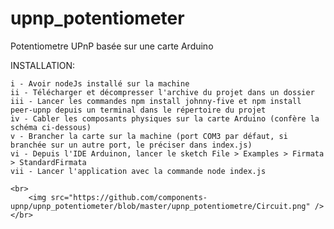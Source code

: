 # upnp_potentiometer
Potentiometre UPnP basée sur une carte Arduino

INSTALLATION:

    i - Avoir nodeJs installé sur la machine
    ii - Télécharger et décompresser l'archive du projet dans un dossier
    iii - Lancer les commandes npm install johnny-five et npm install peer-upnp depuis un terminal dans le répertoire du projet
    iv - Cabler les composants physiques sur la carte Arduino (confère la schéma ci-dessous)
    v - Brancher la carte sur la machine (port COM3 par défaut, si branchée sur un autre port, le préciser dans index.js)
    vi - Depuis l'IDE Arduinon, lancer le sketch File > Examples > Firmata > StandardFirmata
    vii - Lancer l'application avec la commande node index.js
    
    <br>
        <img src="https://github.com/components-upnp/upnp_potentiometer/blob/master/upnp_potentiometre/Circuit.png" />
    </br>
